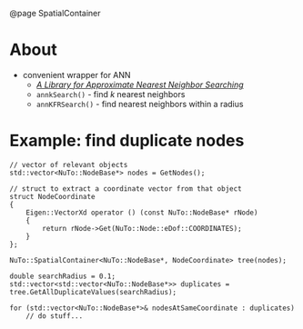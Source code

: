 @page SpatialContainer

# About

- convenient wrapper for ANN
  - [*A Library for Approximate Nearest Neighbor Searching*](https://www.cs.umd.edu/~mount/ANN/)
  - `annkSearch()` - find $k$ nearest neighbors
  - `annKFRSearch()` - find nearest neighbors within a radius

# Example: find duplicate nodes

```{.cpp}
// vector of relevant objects
std::vector<NuTo::NodeBase*> nodes = GetNodes();

// struct to extract a coordinate vector from that object
struct NodeCoordinate
{
    Eigen::VectorXd operator () (const NuTo::NodeBase* rNode)
    {
        return rNode->Get(NuTo::Node::eDof::COORDINATES);
    }
};

NuTo::SpatialContainer<NuTo::NodeBase*, NodeCoordinate> tree(nodes);

double searchRadius = 0.1;
std::vector<std::vector<NuTo::NodeBase*>> duplicates =  tree.GetAllDuplicateValues(searchRadius);

for (std::vector<NuTo::NodeBase*>& nodesAtSameCoordinate : duplicates)
    // do stuff...
```
